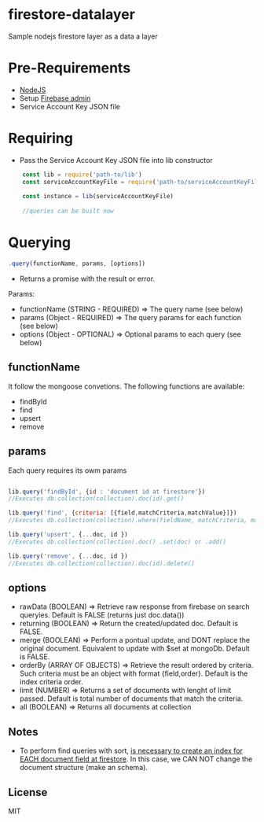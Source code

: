 # firestore-datalayer
Sample nodejs firestore layer as a data a layer

# Pre-Requirements

- [NodeJS](https://nodejs.org)
- Setup [Firebase admin](https://firebase.google.com/docs/admin/setup#add_firebase_to_your_app)
- Service Account Key JSON file

# Requiring
- Pass the Service Account Key JSON file into lib constructor

```javascript
    const lib = require('path-to/lib')
    const serviceAccountKeyFile = require('path-to/serviceAccountKeyFile')
    
    const instance = lib(serviceAccountKeyFile) 
    
    //queries can be built now   
```

# Querying

```javascript
.query(functionName, params, [options])

```

- Returns a promise with the result or error.

Params:

* functionName (STRING - REQUIRED)  => The query name (see below)
* params (Object - REQUIRED) => The query params for each function (see below)
* options (Object - OPTIONAL) => Optional params to each query (see below)

## functionName  

It follow the mongoose convetions. The following functions are available:
- findById
- find
- upsert
- remove

## params
Each query requires its owm params

```javascript

lib.query('findById', {id : 'document id at firestore'})
//Executes db.collection(collection).doc(id).get()

lib.query('find', {criteria: [{field,matchCriteria,matchValue}]})
//Executes db.collection(collection).where(fieldName, matchCriteria, matchValue).get()

lib.query('upsert', {...doc, id })
//Executes db.collection(collection).doc() .set(doc) or .add()

lib.query('remove', {...doc, id })
//Executes db.collection(collection).doc(id).delete()
```

## options

- rawData (BOOLEAN) => Retrieve raw response from firebase on search queryies. Default is FALSE (returns just doc.data())
- returning (BOOLEAN) => Return the created/updated doc. Default is FALSE.
- merge (BOOLEAN) => Perform a pontual update, and DONT replace the original document. Equivalent to update with $set at mongoDb. Default is FALSE.
- orderBy (ARRAY OF OBJECTS) => Retrieve the result ordered by criteria. Such criteria must be an object with format {field,order}. Default is the index criteria order.
- limit (NUMBER) => Returns a set of documents with lenght of limit passed. Default is total number of documents that match the criteria.
- all (BOOLEAN) => Returns all documents at collection

## Notes
- To perform find queries with sort, [is necessary to create an index for EACH document field at firestore](https://firebase.google.com/docs/firestore/query-data/indexing). In this case, we CAN NOT change the document structure (make an schema).

## License
MIT

